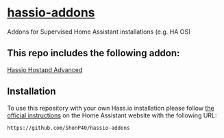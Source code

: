 # [hassio-addons](https://github.com/ShonP40/hassio-addons)
Addons for Supervised Home Assistant installations (e.g. HA OS)

## This repo includes the following addon:

[Hassio Hostapd Advanced](https://github.com/ShonP40/hassio-addons/tree/master/hassio-hostapd-advanced)

## Installation

To use this repository with your own Hass.io installation please follow [the official instructions](https://www.home-assistant.io/hassio/installing_third_party_addons/) on the Home Assistant website with the following URL:

```txt
https://github.com/ShonP40/hassio-addons
```
